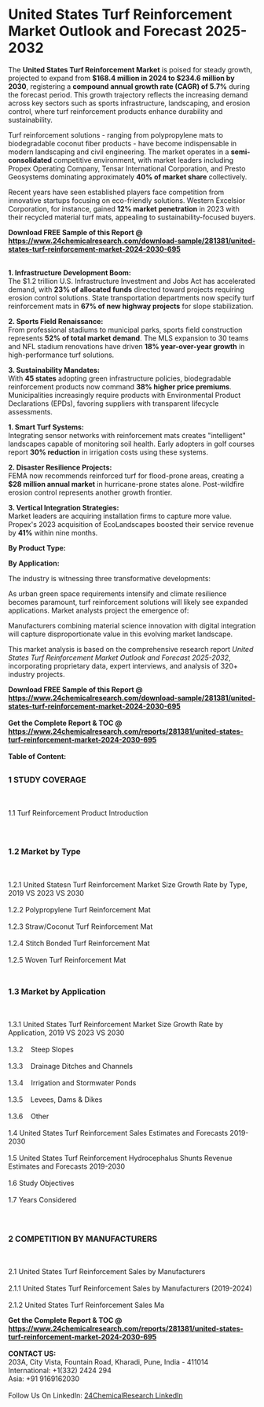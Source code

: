 <h1>United States Turf Reinforcement Market Outlook and Forecast 2025-2032</h1><p>The <strong>United States Turf Reinforcement Market</strong> is poised for steady growth, projected to expand from <strong>$168.4 million in 2024 to $234.6 million by 2030</strong>, registering a <strong>compound annual growth rate (CAGR) of 5.7%</strong> during the forecast period. This growth trajectory reflects the increasing demand across key sectors such as sports infrastructure, landscaping, and erosion control, where turf reinforcement products enhance durability and sustainability.</p><p>Turf reinforcement solutions - ranging from polypropylene mats to biodegradable coconut fiber products - have become indispensable in modern landscaping and civil engineering. The market operates in a <strong>semi-consolidated</strong> competitive environment, with market leaders including Propex Operating Company, Tensar International Corporation, and Presto Geosystems dominating approximately <strong>40% of market share</strong> collectively.</p><p>Recent years have seen established players face competition from innovative startups focusing on eco-friendly solutions. Western Excelsior Corporation, for instance, gained <strong>12% market penetration</strong> in 2023 with their recycled material turf mats, appealing to sustainability-focused buyers.</p><div><b>Download FREE Sample of this Report @ 
            <a href="https://www.24chemicalresearch.com/download-sample/281381/united-states-turf-reinforcement-market-2024-2030-695">
            https://www.24chemicalresearch.com/download-sample/281381/united-states-turf-reinforcement-market-2024-2030-695</a></b></div><br><p><strong>1. Infrastructure Development Boom:</strong><br>
The $1.2 trillion U.S. Infrastructure Investment and Jobs Act has accelerated demand, with <strong>23% of allocated funds</strong> directed toward projects requiring erosion control solutions. State transportation departments now specify turf reinforcement mats in <strong>67% of new highway projects</strong> for slope stabilization.</p><p><strong>2. Sports Field Renaissance:</strong><br>
From professional stadiums to municipal parks, sports field construction represents <strong>52% of total market demand</strong>. The MLS expansion to 30 teams and NFL stadium renovations have driven <strong>18% year-over-year growth</strong> in high-performance turf solutions.</p><p><strong>3. Sustainability Mandates:</strong><br>
With <strong>45 states</strong> adopting green infrastructure policies, biodegradable reinforcement products now command <strong>38% higher price premiums</strong>. Municipalities increasingly require products with Environmental Product Declarations (EPDs), favoring suppliers with transparent lifecycle assessments.</p><p><strong>1. Smart Turf Systems:</strong><br>
Integrating sensor networks with reinforcement mats creates "intelligent" landscapes capable of monitoring soil health. Early adopters in golf courses report <strong>30% reduction</strong> in irrigation costs using these systems.</p><p><strong>2. Disaster Resilience Projects:</strong><br>
FEMA now recommends reinforced turf for flood-prone areas, creating a <strong>$28 million annual market</strong> in hurricane-prone states alone. Post-wildfire erosion control represents another growth frontier.</p><p><strong>3. Vertical Integration Strategies:</strong><br>
Market leaders are acquiring installation firms to capture more value. Propex's 2023 acquisition of EcoLandscapes boosted their service revenue by <strong>41%</strong> within nine months.</p><p><strong>By Product Type:</strong></p><p><strong>By Application:</strong></p><p>The industry is witnessing three transformative developments:</p><p>As urban green space requirements intensify and climate resilience becomes paramount, turf reinforcement solutions will likely see expanded applications. Market analysts project the emergence of:</p><p>Manufacturers combining material science innovation with digital integration will capture disproportionate value in this evolving market landscape.</p><p>This market analysis is based on the comprehensive research report <em>United States Turf Reinforcement Market Outlook and Forecast 2025-2032</em>, incorporating proprietary data, expert interviews, and analysis of 320+ industry projects.</p><div><b>Download FREE Sample of this Report @ 
            <a href="https://www.24chemicalresearch.com/download-sample/281381/united-states-turf-reinforcement-market-2024-2030-695">
            https://www.24chemicalresearch.com/download-sample/281381/united-states-turf-reinforcement-market-2024-2030-695</a></b></div><br><div><b>Get the Complete Report & TOC @ 
            <a href="https://www.24chemicalresearch.com/reports/281381/united-states-turf-reinforcement-market-2024-2030-695">
            https://www.24chemicalresearch.com/reports/281381/united-states-turf-reinforcement-market-2024-2030-695</a></b></div><br>
            <b>Table of Content:</b><p><h2><span style="font-size:16px"><strong>1 STUDY COVERAGE</strong></span></h2><br />
<p>1.1 Turf Reinforcement Product Introduction</p><br />
<h2><span style="font-size:16px"><strong>1.2 Market by Type</strong></span></h2><br />
<p>1.2.1 United Statesn Turf Reinforcement Market Size Growth Rate by Type, 2019 VS 2023 VS 2030<br /><br />
1.2.2 Polypropylene Turf Reinforcement Mat&nbsp;&nbsp; &nbsp;<br /><br />
1.2.3 Straw/Coconut Turf Reinforcement Mat<br /><br />
1.2.4 Stitch Bonded Turf Reinforcement Mat<br /><br />
1.2.5 Woven Turf Reinforcement Mat<br /><br />
<h2><span style="font-size:16px"><strong>1.3 Market by Application</strong></span></h2><br />
<p>1.3.1 United States Turf Reinforcement Market Size Growth Rate by Application, 2019 VS 2023 VS 2030<br /><br />
1.3.2&nbsp;&nbsp; &nbsp;Steep Slopes<br /><br />
1.3.3&nbsp;&nbsp; &nbsp;Drainage Ditches and Channels<br /><br />
1.3.4&nbsp;&nbsp; &nbsp;Irrigation and Stormwater Ponds<br /><br />
1.3.5&nbsp;&nbsp; &nbsp;Levees, Dams & Dikes<br /><br />
1.3.6&nbsp;&nbsp; &nbsp;Other<br /><br />
1.4 United States Turf Reinforcement Sales Estimates and Forecasts 2019-2030<br /><br />
1.5 United States Turf Reinforcement Hydrocephalus Shunts Revenue Estimates and Forecasts 2019-2030<br /><br />
1.6 Study Objectives<br /><br />
1.7 Years Considered</p><br />
<h2><span style="font-size:16px"><strong>2 COMPETITION BY MANUFACTURERS</strong></span></h2><br />
<p>2.1 United States Turf Reinforcement Sales by Manufacturers<br /><br />
2.1.1 United States Turf Reinforcement Sales by Manufacturers (2019-2024)<br /><br />
2.1.2 United States Turf Reinforcement Sales Ma</p><div><b>Get the Complete Report & TOC @ 
            <a href="https://www.24chemicalresearch.com/reports/281381/united-states-turf-reinforcement-market-2024-2030-695">
            https://www.24chemicalresearch.com/reports/281381/united-states-turf-reinforcement-market-2024-2030-695</a></b></div><br><b>CONTACT US:</b><br>
            203A, City Vista, Fountain Road, Kharadi, Pune, India - 411014<br>
            International: +1(332) 2424 294<br>
            Asia: +91 9169162030 <br><br>
            Follow Us On LinkedIn: <a href="https://www.linkedin.com/company/24chemicalresearch/">24ChemicalResearch LinkedIn</a>